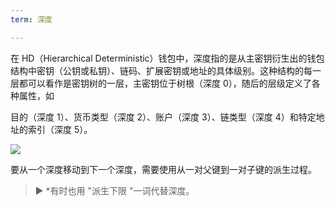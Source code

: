 ```yaml
---
term: 深度

---
```

在 HD（Hierarchical Deterministic）钱包中，深度指的是从主密钥衍生出的钱包结构中密钥（公钥或私钥）、链码、扩展密钥或地址的具体级别。这种结构的每一层都可以看作是密钥树的一层，主密钥位于树根（深度 0），随后的层级定义了各种属性，如

目的（深度 1）、货币类型（深度 2）、账户（深度 3）、链类型（深度 4）和特定地址的索引（深度 5）。

![](../../dictionnaire/assets/18.webp)

要从一个深度移动到下一个深度，需要使用从一对父键到一对子键的派生过程。

> ► *有时也用 "派生下限 "一词代替深度。